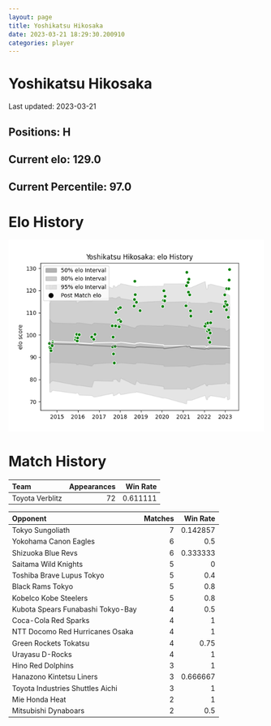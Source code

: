 ```yaml
---  
layout: page  
title: Yoshikatsu Hikosaka  
date: 2023-03-21 18:29:30.200910  
categories: player  
---
```

# Yoshikatsu Hikosaka


Last updated: 2023-03-21
## Positions: H

## Current elo: 129.0

## Current Percentile: 97.0

# Elo History


![elo history](history_YoshikatsuHikosaka.png)
# Match History


| Team            |   Appearances |   Win Rate |
|:----------------|--------------:|-----------:|
| Toyota Verblitz |            72 |   0.611111 |

| Opponent                          |   Matches |   Win Rate |
|:----------------------------------|----------:|-----------:|
| Tokyo Sungoliath                  |         7 |   0.142857 |
| Yokohama Canon Eagles             |         6 |   0.5      |
| Shizuoka Blue Revs                |         6 |   0.333333 |
| Saitama Wild Knights              |         5 |   0        |
| Toshiba Brave Lupus Tokyo         |         5 |   0.4      |
| Black Rams Tokyo                  |         5 |   0.8      |
| Kobelco Kobe Steelers             |         5 |   0.8      |
| Kubota Spears Funabashi Tokyo-Bay |         4 |   0.5      |
| Coca-Cola Red Sparks              |         4 |   1        |
| NTT Docomo Red Hurricanes Osaka   |         4 |   1        |
| Green Rockets Tokatsu             |         4 |   0.75     |
| Urayasu D-Rocks                   |         4 |   1        |
| Hino Red Dolphins                 |         3 |   1        |
| Hanazono Kintetsu Liners          |         3 |   0.666667 |
| Toyota Industries Shuttles Aichi  |         3 |   1        |
| Mie Honda Heat                    |         2 |   1        |
| Mitsubishi Dynaboars              |         2 |   0.5      |